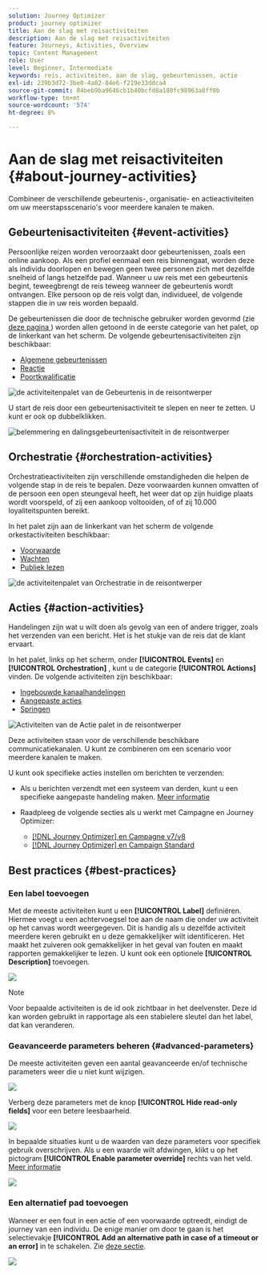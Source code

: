 ```yaml
---
solution: Journey Optimizer
product: journey optimizer
title: Aan de slag met reisactiviteiten
description: Aan de slag met reisactiviteiten
feature: Journeys, Activities, Overview
topic: Content Management
role: User
level: Beginner, Intermediate
keywords: reis, activiteiten, aan de slag, gebeurtenissen, actie
exl-id: 239b3d72-3be0-4a82-84e6-f219e33ddca4
source-git-commit: 84beb9ba9646cb1b40bcfd8a180fc98963a8ff0b
workflow-type: tm+mt
source-wordcount: '574'
ht-degree: 8%

---
```


# Aan de slag met reisactiviteiten {#about-journey-activities}

Combineer de verschillende gebeurtenis-, organisatie- en actieactiviteiten om uw meerstapsscenario&#39;s voor meerdere kanalen te maken.

## Gebeurtenisactiviteiten {#event-activities}

Persoonlijke reizen worden veroorzaakt door gebeurtenissen, zoals een online aankoop. Als een profiel eenmaal een reis binnengaat, worden deze als individu doorlopen en bewegen geen twee personen zich met dezelfde snelheid of langs hetzelfde pad. Wanneer u uw reis met een gebeurtenis begint, teweegbrengt de reis teweeg wanneer de gebeurtenis wordt ontvangen. Elke persoon op de reis volgt dan, individueel, de volgende stappen die in uw reis worden bepaald.

De gebeurtenissen die door de technische gebruiker worden gevormd (zie [ deze pagina ](../event/about-events.md)) worden allen getoond in de eerste categorie van het palet, op de linkerkant van het scherm. De volgende gebeurtenisactiviteiten zijn beschikbaar:

* [Algemene gebeurtenissen](../building-journeys/general-events.md)
* [Reactie](../building-journeys/reaction-events.md)
* [Poortkwalificatie](../building-journeys/audience-qualification-events.md)

![ de activiteitenpalet van de Gebeurtenis in de reisontwerper ](assets/journey43.png)

U start de reis door een gebeurtenisactiviteit te slepen en neer te zetten. U kunt er ook op dubbelklikken.

![ belemmering en dalingsgebeurtenisactiviteit in de reisontwerper ](assets/journey44.png)

## Orchestratie {#orchestration-activities}

Orchestratieactiviteiten zijn verschillende omstandigheden die helpen de volgende stap in de reis te bepalen. Deze voorwaarden kunnen omvatten of de persoon een open steungeval heeft, het weer dat op zijn huidige plaats wordt voorspeld, of zij een aankoop voltooiden, of of zij 10.000 loyaliteitspunten bereikt.

In het palet zijn aan de linkerkant van het scherm de volgende orkestactiviteiten beschikbaar:

* [Voorwaarde](../building-journeys/condition-activity.md)
* [Wachten](../building-journeys/wait-activity.md)
* [Publiek lezen](../building-journeys/read-audience.md)

![ de activiteitenpalet van Orchestratie in de reisontwerper ](assets/journey49.png)

## Acties {#action-activities}

Handelingen zijn wat u wilt doen als gevolg van een of andere trigger, zoals het verzenden van een bericht. Het is het stukje van de reis dat de klant ervaart.

In het palet, links op het scherm, onder **[!UICONTROL Events]** en **[!UICONTROL Orchestration]** , kunt u de categorie **[!UICONTROL Actions]** vinden. De volgende activiteiten zijn beschikbaar:

* [Ingebouwde kanaalhandelingen](../building-journeys/journeys-message.md)
* [Aangepaste acties](../building-journeys/using-custom-actions.md)
* [Springen](../building-journeys/jump.md)

![ Activiteiten van de Actie palet in de reisontwerper ](assets/journey58.png)

Deze activiteiten staan voor de verschillende beschikbare communicatiekanalen. U kunt ze combineren om een scenario voor meerdere kanalen te maken.

<!--If you have configured custom actions, they also appear here. [Learn more](../building-journeys/using-custom-actions.md)-->

U kunt ook specifieke acties instellen om berichten te verzenden:

* Als u berichten verzendt met een systeem van derden, kunt u een specifieke aangepaste handeling maken. [Meer informatie](../action/action.md)

* Raadpleeg de volgende secties als u werkt met Campagne en Journey Optimizer:

   * [[!DNL Journey Optimizer] en Campagne v7/v8](../action/acc-action.md)
   * [[!DNL Journey Optimizer] en Campaign Standard](../action/acs-action.md)

## Best practices {#best-practices}

### Een label toevoegen

Met de meeste activiteiten kunt u een **[!UICONTROL Label]** definiëren. Hiermee voegt u een achtervoegsel toe aan de naam die onder uw activiteit op het canvas wordt weergegeven. Dit is handig als u dezelfde activiteit meerdere keren gebruikt en u deze gemakkelijker wilt identificeren. Het maakt het zuiveren ook gemakkelijker in het geval van fouten en maakt rapporten gemakkelijker te lezen. U kunt ook een optionele **[!UICONTROL Description]** toevoegen.

![](assets/journey-action-label.png)

>[!NOTE]
>
>Voor bepaalde activiteiten is de id ook zichtbaar in het deelvenster. Deze id kan worden gebruikt in rapportage als een stabielere sleutel dan het label, dat kan veranderen.

### Geavanceerde parameters beheren {#advanced-parameters}

De meeste activiteiten geven een aantal geavanceerde en/of technische parameters weer die u niet kunt wijzigen.

![](assets/journey-advanced-parameters.png)

Verberg deze parameters met de knop **[!UICONTROL Hide read-only fields]** voor een betere leesbaarheid.

![](assets/journey-hide-read-only-fields.png)

In bepaalde situaties kunt u de waarden van deze parameters voor specifiek gebruik overschrijven. Als u een waarde wilt afdwingen, klikt u op het pictogram **[!UICONTROL Enable parameter override]** rechts van het veld. [Meer informatie](../configuration/primary-email-addresses.md#journey-parameters)

![](assets/journey-enable-parameter-override.png)

### Een alternatief pad toevoegen

Wanneer er een fout in een actie of een voorwaarde optreedt, eindigt de journey van een individu. De enige manier om door te gaan is het selectievakje **[!UICONTROL Add an alternative path in case of a timeout or an error]** in te schakelen. Zie [deze sectie](../building-journeys/using-the-journey-designer.md#paths).

![](assets/journey42.png)
